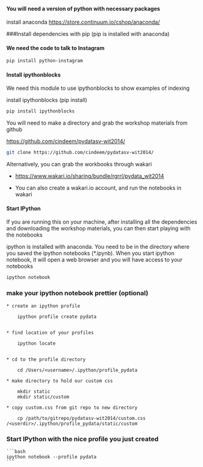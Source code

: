
#### You will need a version of python with necessary packages
install anaconda
https://store.continuum.io/cshop/anaconda/

###Install dependencies with pip
(pip is installed with anaconda)

#### We need the code to talk to Instagram
```bash
pip install python-instagram
```
#### Install ipythonblocks

We need this module to use ipythonblocks to show examples of indexing

install ipythonblocks (pip install)

```bash
pip install ipythonblocks
```

You will need to make a directory and grab the workshop materials from github

https://github.com/cindeem/pydatasv-wit2014/

```bash
git clone https://github.com/cindeem/pydatasv-wit2014/
```

Alternatively, you can grab the workbooks through wakari

 * https://www.wakari.io/sharing/bundle/rgrrl/pydata_wit2014

 * You can also create a wakari.io account, and run the notebooks in wakari


#### Start IPython
If you are running this on your machine, after installing all the dependencies and downloading the workshop materials, you can then start playing with the notebooks

ipython is installed with anaconda. You need to be in the directory where you saved the ipython notebooks (*.ipynb). When you start ipython notebook, it will open a web browser and you will have access to your notebooks

```bash
ipython notebook 
```

### make your ipython notebook prettier (optional)

	* create an ipython profile

		ipython profile create pydata
	
	
	* find location of your profiles
	
		ipython locate 
	
	
	* cd to the profile directory
	
		cd /Users/<username>/.ipython/profile_pydata
	
	* make directory to hold our custom css
	
		mkdir static
		mkdir static/custom
	
	* copy custom.css from git repo to new directory
		
		cp /path/to/gitrepo/pydatasv-wit2014/custom.css  /<userdir>/.ipython/profile_pydata/static/custom
		
	
### Start IPython with the nice profile you just created

	```bash
	ipython notebook --profile pydata
	```


